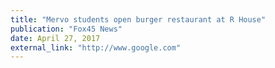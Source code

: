 ```yaml
---
title: "Mervo students open burger restaurant at R House"
publication: "Fox45 News"
date: April 27, 2017
external_link: "http://www.google.com"
---
```


